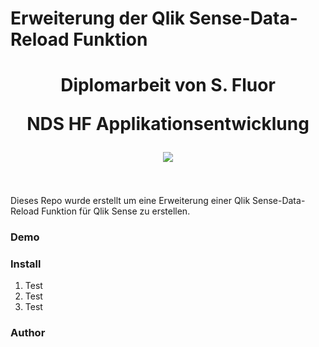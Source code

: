 # Erweiterung der Qlik Sense-Data-Reload Funktion

<h1 align="center">
  <p="##">Diplomarbeit von S. Fluor</p>
  <p="##">NDS HF Applikationsentwicklung</p>
  <img src="https://www.ibw.ch/themes/custom/ibw/logo.png">
  <br><br>
</h1>
Dieses Repo wurde erstellt um eine Erweiterung einer Qlik Sense-Data-Reload Funktion für Qlik Sense zu erstellen.

### Demo

### Install
1. Test
2. Test
3. Test

### Author
